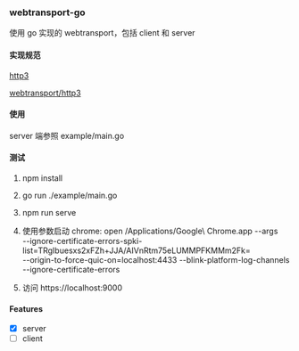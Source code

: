### webtransport-go

使用 go 实现的 webtransport，包括 client 和 server

#### 实现规范

[http3](https://datatracker.ietf.org/doc/draft-ietf-quic-http/)

[webtransport/http3](https://datatracker.ietf.org/doc/draft-ietf-webtrans-http3/)


#### 使用

server 端参照 example/main.go


#### 测试

1. npm install

2. go run ./example/main.go

3. npm run serve

4. 使用参数启动 chrome:  open /Applications/Google\ Chrome.app --args \
    --ignore-certificate-errors-spki-list=TRgIbuesxs2xFZh+JJA/AIVnRtm75eLUMMPFKMMm2Fk= \
    --origin-to-force-quic-on=localhost:4433 --blink-platform-log-channels \
    --ignore-certificate-errors

5. 访问 https://localhost:9000

#### Features

- [x] server
- [ ] client
